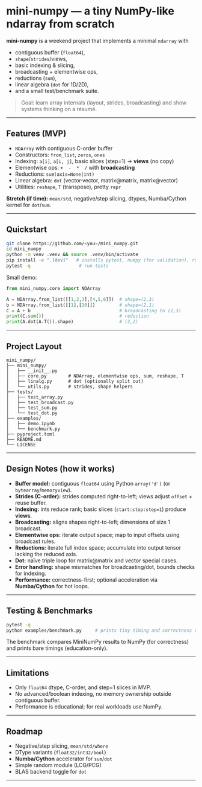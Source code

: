 # mini-numpy — a tiny NumPy-like ndarray from scratch

**mini-numpy** is a weekend project that implements a minimal `ndarray` with
- contiguous buffer (`float64`),
- `shape`/`strides`/views,
- basic indexing & slicing,
- broadcasting + elementwise ops,
- reductions (`sum`),
- linear algebra (`dot` for 1D/2D),
- and a small test/benchmark suite.

> Goal: learn array internals (layout, strides, broadcasting) and show systems thinking on a résumé.

---

## Features (MVP)

- `NDArray` with contiguous C-order buffer  
- Constructors: `from_list`, `zeros`, `ones`  
- Indexing: `a[i]`, `a[i, j]`, basic slices (step=1) → **views** (no copy)  
- Elementwise ops: `+  -  *  /` with **broadcasting**  
- Reductions: `sum(axis=None|int)`  
- Linear algebra: `dot` (vector·vector, matrix@matrix, matrix@vector)  
- Utilities: `reshape`, `T` (transpose), pretty `repr`

**Stretch (if time):** `mean/std`, negative/step slicing, dtypes, Numba/Cython kernel for `dot`/`sum`.

---

## Quickstart

```bash
git clone https://github.com/<you>/mini_numpy.git
cd mini_numpy
python -m venv .venv && source .venv/bin/activate
pip install -e ".[dev]"   # installs pytest, numpy (for validation), ruff
pytest -q                  # run tests
```

Small demo:

```python
from mini_numpy.core import NDArray

A = NDArray.from_list([[1,2,3],[4,5,6]])  # shape=(2,3)
b = NDArray.from_list([[1],[10]])         # shape=(2,1)
C = A + b                                 # broadcasting to (2,3)
print(C.sum())                            # reduction
print(A.dot(A.T()).shape)                 # (2,2)
```

---

## Project Layout

```
mini_numpy/
├── mini_numpy/
│   ├── __init__.py
│   ├── core.py        # NDArray, elementwise ops, sum, reshape, T
│   ├── linalg.py      # dot (optionally split out)
│   └── utils.py       # strides, shape helpers
├── tests/
│   ├── test_array.py
│   ├── test_broadcast.py
│   ├── test_sum.py
│   └── test_dot.py
├── examples/
│   ├── demo.ipynb
│   └── benchmark.py
├── pyproject.toml
├── README.md
└── LICENSE
```

---

## Design Notes (how it works)

- **Buffer model:** contiguous `float64` using Python `array('d')` (or `bytearray`/`memoryview`).  
- **Strides (C-order):** strides computed right-to-left; views adjust `offset` + reuse buffer.  
- **Indexing:** ints reduce rank; basic slices (`start:stop:step=1`) produce **views**.  
- **Broadcasting:** aligns shapes right-to-left; dimensions of size 1 broadcast.  
- **Elementwise ops:** iterate output space; map to input offsets using broadcast rules.  
- **Reductions:** iterate full index space; accumulate into output tensor lacking the reduced axis.  
- **Dot:** naïve triple loop for matrix@matrix and vector special cases.  
- **Error handling:** shape mismatches for broadcasting/dot, bounds checks for indexing.  
- **Performance:** correctness-first; optional acceleration via **Numba/Cython** for hot loops.

---

## Testing & Benchmarks

```bash
pytest -q
python examples/benchmark.py     # prints tiny timing and correctness checks
```

The benchmark compares MiniNumPy results to NumPy (for correctness) and prints bare timings (education-only).

---

## Limitations

- Only `float64` dtype, C-order, and step=1 slices in MVP.  
- No advanced/boolean indexing, no memory ownership outside contiguous buffer.  
- Performance is educational; for real workloads use NumPy.

---

## Roadmap

- Negative/step slicing, `mean/std/where`  
- DType variants (`float32/int32/bool`)  
- **Numba/Cython** accelerator for `sum`/`dot`  
- Simple random module (LCG/PCG)  
- BLAS backend toggle for `dot`

---
